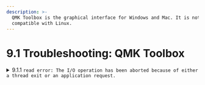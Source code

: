 ```yaml
---
description: >-
  QMK Toolbox is the graphical interface for Windows and Mac. It is not
  compatible with Linux.
---
```


# 9.1 Troubleshooting: QMK Toolbox

<details>

<summary>9.1.1 <code>read error: The I/O operation has been aborted because of either a thread exit or an application request.</code></summary>

Problem: You tried to flash with QMK Toolbox. It completed the flash, but the keyboard didn't get flashed with your new keymapping at all. You see an output similar to the following in QMK Toolbox.



```
Caterina device connected (usbser): Arduino LLC (www.arduino.cc) Arduino Leonardo bootloader (COM6) (2341:0036:0001) [COM6] Attempting to flash, please don't remove device
avrdude.exe -p atmega32u4 -c avr109 -U flash:w:"C:\Users\username\Desktop\firmware\qmk\windows\five\handwired_dactyl_manuform_5x6.hex":i -P COM6 avrdude.exe: ser_drain(): read error: The I/O operation has been aborted because of either a thread exit or an application request.

Connecting to programmer: .avrdude.exe: ser_send(): write error: sorry no info avail avrdude.exe: ser_drain(): read error: The device does not recognize the command.

avrdude.exe: ser_send(): write error: sorry no info avail avrdude.exe: ser_recv(): read error: The device does not recognize the command.

avrdude.exe: butterfly_recv(): programmer is not responding

avrdude.exe: ser_recv(): read error: The device does not recognize the command.

avrdude.exe: butterfly_recv(): programmer is not responding avrdude.exe: ser_drain(): read error: The device does not recognize the command.

avrdude.exe: ser_send(): write error: sorry no info avail avrdude.exe: ser_recv(): read error: The device does not recognize the command.

avrdude.exe: butterfly_recv(): programmer is not responding avrdude.exe: ser_send(): write error: sorry no info avail avrdude.exe: ser_recv(): read error: The device does not recognize the command.

avrdude.exe: butterfly_recv(): programmer is not responding avrdude.exe: ser_recv(): read error: The device does not recognize the command.

avrdude.exe: butterfly_recv(): programmer is not responding avrdude.exe: ser_send(): write error: sorry no info avail avrdude.exe: ser_recv(): read error: The device does not recognize the command.

avrdude.exe: butterfly_recv(): programmer is not responding Found programmer: Id = "‹"; type = > Software Version = â.·; Hardware Version = ö. avrdude.exe: ser_send(): write error: sorry no info avail avrdude.exe: ser_recv(): read error: The device does not recognize the command.

avrdude.exe: butterfly_recv(): programmer is not responding avrdude.exe: ser_send(): write error: sorry no info avail avrdude.exe: ser_recv(): read error: The device does not recognize the command.

avrdude.exe: butterfly_recv(): programmer is not responding avrdude.exe: error: buffered memory access not supported. Maybe it isn't a butterfly/AVR109 but a AVR910 device? avrdude.exe: initialization failed, rc=-1 Double check connections and try again, or use -F to override this check.

avrdude.exe: ser_send(): write error: sorry no info avail avrdude.exe: ser_recv(): read error: The device does not recognize the command.

avrdude.exe: butterfly_recv(): programmer is not responding avrdude.exe: error: programmer did not respond to command: leave prog mode avrdude.exe: ser_send(): write error: sorry no info avail avrdude.exe: ser_recv(): read error: The device does not recognize the command.

avrdude.exe: butterfly_recv(): programmer is not responding avrdude.exe: error: programmer did not respond to command: exit bootloader
avrdude.exe done. Thank you.
```



Possible Causes:

a. Another computer peripheral is interfering with QMK Toolbox. Try disconnecting anything connected to the computer except the keyboard. A computer peripheral is anything that physically connects to your computer, and includes: mouse, phone, cables, monitors, another keyboard, among others.

b. If the above doesn't work, please contact david@taikohub.com

</details>



